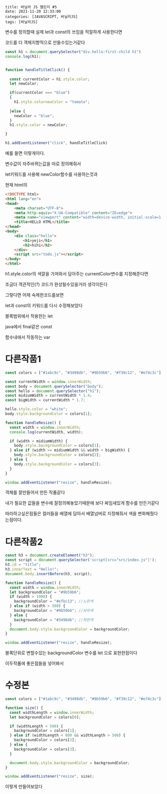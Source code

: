 ```
title: 바닐라 JS 챌린지 #5
date: 2021-11-20 12:33:00
categories: [JAVASCRIPT, 바닐라JS]
tags: [바닐라JS]

```

변수를 정의할때 실제 let과 const의 쓰임을 적절하게 사용한다면

코드를 더  객체지향적으로 만들수있는거같다



```javascript
const h1 = document.querySelector("div.hello:first-child h1")
console.log(h1);


function handleTitleClick() {
  
  const currentColor = h1.style.color;
  let newColor;

  if(currentColor === "blue")
  {
    h1.style.colornewColor = "tomato";
    
  }else {
    newColor = "blue";
  }
  h1.style.color = newColor;

}

h1.addEventListener("click", handleTitleClick)
```

예를 들면 이렇게이다.

변수값이 자주바뀌는값을 따로 정의해줘서 

let키워드를 사용해 newColor함수를 사용하는것과

현재 html의 

```html
<!DOCTYPE html>
<html lang="en">
<head>
    <meta charset="UTF-8">
    <meta http-equiv="X-UA-Compatible" content="IE=edge">
    <meta name="viewport" content="width=device-width, initial-scale=1.0">
    <title>HELLO HTML</title>
</head>
<body>
    <div class="hello">
        <h1>yeji</h1>
        <h2>hihi</h2>
    </div>
    <script src="todo.js"></script>
</body>
</html>
```



h1.style.color의 색깔을 가져와서 담아주는 currentColor변수를 지정해준다면

조금더 객관적인(?) 코드가 완성될수있을거라 생각이든다





그렇다면 어제 숙제한코드를보면

let과 const의 키워드를 다시 수정해보았다

블록범위에서 작용한는 let

java에서 final같은 const

함수내에서 작동하는 var





# 다른작품1



```javascript
const colors = ["#1abc9c", "#3498db", "#9b59b6", "#f39c12", "#e74c3c"];

const currentWidth = window.innerWidth;
const body = document.querySelector("body");
const hello = document.querySelector("h1");
const midiumWidth = currentWidth * 1.4;
const bigWidth = currentWidth * 1.7;

hello.style.color = "white";
body.style.backgroundColor = colors[1];

function handleResize() {
  const width = window.innerWidth;
  console.log(currentWidth, width);

  if (width < midiumWidth) {
    body.style.backgroundColor = colors[1];
  } else if (width >= midiumWidth && width < bigWidth) {
    body.style.backgroundColor = colors[2];
  } else {
    body.style.backgroundColor = colors[3];
  }
}

window.addEventListener("resize", handleResize);

```

객체를 잘만들어서 만든 작품같다

내가 필요한 값들을 변수에 잘정의해놓았기때문에 보다 짜임새있게 함수를 만든거같다

따라하고싶은점들은 컬러들을 배열에 담아서 배열넘버로 지정해줘서 색을 변화해줬다는점이다.





# 다른작품2

```javascript
const h3 = document.createElement("h3");
const script = document.querySelector('script[src="src/index.js"]');
h3.id = "title";
h3.innerText = "Hello!";
document.body.insertBefore(h3, script);

function handleResize() {
  const width = window.innerWidth;
  let backgroundColor = "#9b59b6";
  if (width > 1000) {
    backgroundColor = "#efbc13"; //노란색
  } else if (width > 500) {
    backgroundColor = "#9b59b6"; //보라색
  } else {
    backgroundColor = "#3498db"; //파란색
  }
  document.body.style.backgroundColor = backgroundColor;
}

window.addEventListener("resize", handleResize);

```

블록단위로 변할수있는  backgroundColor 변수를 let 으로 표현한점이다







이두작품에 좋은점들을 넣어봐서 

# 수정본



```javascript
const colors = ["#1abc9c", "#3498db", "#9b59b6", "#f39c12", "#e74c3c"];

function size() {
  const widthLength = window.innerWidth;
  let backgroundColor = colors[0];

  if (widthLength < 500) {
    backgroundColor = colors[1];
  } else if (widthLength < 800 && widthLength > 500) {
    backgroundColor = colors[2];
  } else {
    backgroundColor = colors[3];
  }

  document.body.style.backgroundColor = backgroundColor;
}

window.addEventListener("resize", size);

```

이렇게 만들어보았다 



